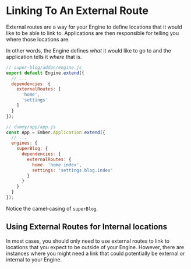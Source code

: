 # Linking To An External Route

External routes are a way for your Engine to define locations that it would like to be able to link to. Applications are then responsible for telling you where those locations are.

In other words, the Engine defines _what_ it would like to go to and the application tells it _where_ that is.

```js
// super-blog/addon/engine.js
export default Engine.extend({
  // ...
  dependencies: {
    externalRoutes: [
      'home',
      'settings'
    ]
  }
});
```



```js
// dummy/app/app.js
const App = Ember.Application.extend({
  // ...
  engines: {
    superBlog: {
      dependencies: {
        externalRoutes: {
          home: 'home.index',
          settings: 'settings.blog.index'
        }
      }
    }
  }
});
```

Notice the camel-casing of `superBlog`.

## Using External Routes for Internal locations

In most cases, you should only need to use external routes to link to locations that you expect to be outside of your Engine. However, there are instances where you might need a link that could potentially be external or internal to your Engine.
